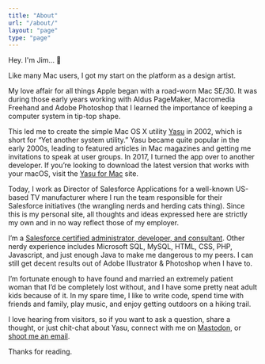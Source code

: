 ```yaml
---
title: "About"
url: "/about/"
layout: "page"
type: "page"
---
```

Hey. I'm Jim... 👋

Like many Mac users, I got my start on the platform as a design artist.

My love affair for all things Apple began with a road-worn Mac SE/30. It was during those early years working with Aldus PageMaker, Macromedia Freehand and Adobe Photoshop that I learned the importance of keeping a computer system in tip-top shape.

This led me to create the simple Mac OS X utility [Yasu](/yasu/) in 2002, which is short for “Yet another system utility.” Yasu became quite popular in the early 2000s, leading to featured articles in Mac magazines and getting me invitations to speak at user groups. In 2017, I turned the app over to another developer. If you’re looking to download the latest version that works with your macOS, visit the [Yasu for Mac](https://yasuformac.com) site.

Today, I work as Director of Salesforce Applications for a well-known US-based TV manufacturer where I run the team responsible for their Salesforce initiatives (the wrangling nerds and herding cats thing). Since this is my personal site, all thoughts and ideas expressed here are strictly my own and in no way reflect those of my employer.

I’m a [Salesforce certified administrator, developer, and consultant](https://www.salesforce.com/trailblazer/jimmitchell). Other nerdy experience includes Microsoft SQL, MySQL, HTML, CSS, PHP, Javascript, and just enough Java to make me dangerous to my peers. I can still get decent results out of Adobe Illustrator & Photoshop when I have to.

I’m fortunate enough to have found and married an extremely patient woman that I’d be completely lost without, and I have some pretty neat adult kids because of it. In my spare time, I like to write code, spend time with friends and family, play music, and enjoy getting outdoors on a hiking trail.

I love hearing from visitors, so if you want to ask a question, share a thought, or just chit-chat about Yasu, connect with me on [Mastodon](https://jimmitchell.social/@jim), or [shoot me an email](mailto:hello@jimmitchell.dev).

Thanks for reading.
